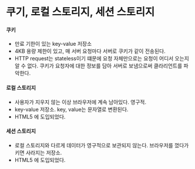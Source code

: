 # 쿠기, 로컬 스토리지, 세션 스토리지

#### 쿠키

- 만료 기한이 있는 key-value 저장소
- 4KB 용량 제한이 있고, 매 서버 요청마다 서버로 쿠키가 같이 전송된다.
- HTTP request는 stateless이기 떄문에 요청 자체만으로는 요청이 어디서 오는지 알 수 없다. 쿠키가 요청자에 대한 정보를 담아 서버로 보냄으로써 클라리언트를 파악한다.

#### 로컬 스토리지

- 사용자가 지우지 않는 이상 브라우저에 계속 남아있다. 영구적.
- key-value 저장소. key, value는 문자열로 변환된다.
- HTML5 에 도입되었다.

#### 세션 스토리지

- 로컬 스토리지와 다르게 데이터가 영구적으로 보관되지 않는다. 브라우저를 껐다가 키면 사라지는 저장소.
- HTML5 에 도입되었다.

